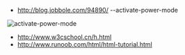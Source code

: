* http://blog.jobbole.com/94890/  --activate-power-mode

 ![activate-power-mode](https://cloud.githubusercontent.com/assets/688415/11440971/aadfae8e-9507-11e5-8aa0-0ecc87ca84b6.gif)

 * http://www.w3cschool.cn/h.html
 * http://www.runoob.com/html/html-tutorial.html
